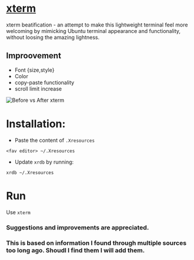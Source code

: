 # [xterm](https://en.wikipedia.org/wiki/Xterm)
xterm beatification - an attempt to make this lightweight terminal feel more welcoming by mimicking Ubuntu terminal appearance and functionality, without loosing the amazing lightness.

## Improovement 
* Font {size,style}
* Color 
* copy-paste functionality
* scroll limit increase

![Before vs After xterm](https://cdn.rawgit.com/StayerX/xterm/master/before-after-xterm.png)

# Installation:
* Paste the content of `.Xresources`

`<fav editor> ~/.Xresources`
* Update `xrdb` by running:

`xrdb ~/.Xresources`
# Run
Use `xterm`

### Suggestions and improvements are appreciated.
### This is based on information I found through multiple sources too long ago. Shoudl I find them I will add them.
